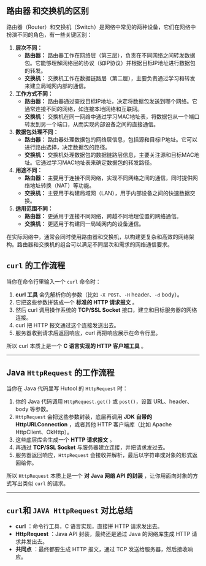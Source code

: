 ## 路由器 和交换机的区别

路由器（Router）和交换机（Switch）是网络中常见的两种设备，它们在网络中扮演不同的角色，有一些关键区别：

1. **层次不同：**
   * **路由器：** 路由器工作在网络层（第三层），负责在不同网络之间转发数据包。它能够理解网络层的协议（如IP协议）并根据目标IP地址进行数据包的转发。
   * **交换机：** 交换机工作在数据链路层（第二层），主要负责通过学习和转发来建立局域网内部的通信。
2. **工作方式不同：**
   * **路由器：** 路由器通过查找目标IP地址，决定将数据包发送到哪个网络。它通常连接不同的网络，如连接本地网络和互联网。
   * **交换机：** 交换机在同一网络中通过学习MAC地址表，将数据包从一个端口转发到另一个端口，从而实现内部设备之间的直接通信。
3. **数据包处理不同：**
   * **路由器：** 路由器处理数据包的网络层信息，包括源和目标IP地址。它可以进行路由选择，决定数据包的路径。
   * **交换机：** 交换机处理数据包的数据链路层信息，主要关注源和目标MAC地址。它通过学习MAC地址表来确定数据包的转发路径。
4. **用途不同：**
   * **路由器：** 主要用于连接不同网络，实现不同网络之间的通信，同时提供网络地址转换（NAT）等功能。
   * **交换机：** 主要用于构建局域网（LAN），用于内部设备之间的快速数据交换。
5. **适用范围不同：**
   * **路由器：** 更适用于连接不同网络，跨越不同地理位置的网络通信。
   * **交换机：** 更适用于构建同一局域网内的设备通信。

在实际网络中，通常会同时使用路由器和交换机，以构建更复杂和高效的网络架构。路由器和交换机的组合可以满足不同层次和需求的网络通信要求。



## `curl` 的工作流程

当你在命令行里输入一个 `curl` 命令时：

1. **curl 工具** 会先解析你的参数（比如 `-X POST`、`-H` header、`-d` body）。
2. 它把这些参数拼装成一个  **标准的 HTTP 请求报文** 。
3. 然后 curl 调用操作系统的 **TCP/SSL Socket** 接口，建立和目标服务器的网络连接。
4. curl 把 HTTP 报文通过这个连接发送出去。
5. 服务器收到请求后返回响应，curl 再把响应展示在命令行里。

所以 curl 本质上是一个  **C 语言实现的 HTTP 客户端工具** 。

---

## Java `HttpRequest` 的工作流程

当你在 Java 代码里写 Hutool 的 `HttpRequest` 时：

1. 你的 Java 代码调用 `HttpRequest.get()` 或 `post()`，设置 URL、header、body 等参数。
2. `HttpRequest` 会把这些参数封装，底层再调用  **JDK 自带的 HttpURLConnection** ，或者其他 HTTP 客户端库（比如 Apache HttpClient、OkHttp）。
3. 这些底层库会生成一个  **HTTP 请求报文** 。
4. 再通过 **TCP/SSL Socket** 与服务器建立连接，并把请求发过去。
5. 服务器返回响应，`HttpRequest` 会接收并解析，最后以字符串或对象的形式返回给你。

所以 `HttpRequest` 本质上是一个  **对 Java 网络 API 的封装** ，让你用面向对象的方式写出类似 `curl` 的请求。

---

## `curl`和 `JAVA HttpRequest`  对比总结

* **curl** ：命令行工具，C 语言实现，直接拼 HTTP 请求发出去。
* **HttpRequest** ：Java API 封装，最终还是通过 Java 的网络库生成 HTTP 请求并发出去。
* **共同点** ：最终都要生成 HTTP 报文，通过 TCP 发送给服务器，然后接收响应。

